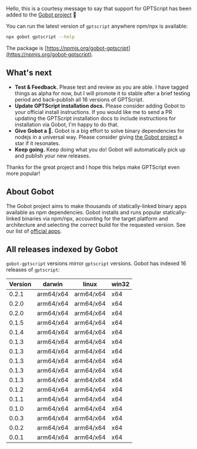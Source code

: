 Hello, this is a courtesy message to say that support for GPTScript has been added to the [Gobot project](https://www.npmjs.com/package/gobot) 🎸

You can run the latest version of `gptscript` anywhere npm/npx is available:

```bash
npx gobot gptscript --help
```

The package is [https://npmjs.org/gobot-gptscript](https://npmjs.org/gobot-gptscript).

## What's next

- **Test & Feedback.** Please test and review as you are able. I have tagged things as alpha for now, but I will promote it to stable after a brief testing period and back-publish all 16 versions of GPTScript.
- **Update GPTScript installation docs.** Please consider adding Gobot to your official install instructions. If you would like me to send a PR updating the GPTScript installation docs to include instructions for installation via Gobot, I'm happy to do that.
- **Give Gobot a 💫.** Gobot is a big effort to solve binary dependencies for nodejs in a universal way. Please consider giving [the Gobot project](https://github.com/benallfree/gobot) a star if it resonates.
- **Keep going.** Keep doing what you do! Gobot will automatically pick up and publish your new releases.

Thanks for the great project and I hope this helps make GPTScript even more popular!

## About Gobot

The Gobot project aims to make thousands of statically-linked binary apps available as npm dependencies. Gobot installs and runs popular statically-linked binaries via npm/npx, accounting for the target platform and architecture and selecting the correct build for the requested version. See our list of [official apps](https://www.npmjs.com/package/gobot#official-gobot-apps).

## All releases indexed by Gobot

`gobot-gptscript` versions mirror `gptscript` versions. Gobot has indexed 16 releases of `gptscript`:

| Version | darwin    | linux     | win32 |
| ------- | --------- | --------- | ----- |
| 0.2.1   | arm64/x64 | arm64/x64 | x64   |
| 0.2.0   | arm64/x64 | arm64/x64 | x64   |
| 0.2.0   | arm64/x64 | arm64/x64 | x64   |
| 0.1.5   | arm64/x64 | arm64/x64 | x64   |
| 0.1.4   | arm64/x64 | arm64/x64 | x64   |
| 0.1.3   | arm64/x64 | arm64/x64 | x64   |
| 0.1.3   | arm64/x64 | arm64/x64 | x64   |
| 0.1.3   | arm64/x64 | arm64/x64 | x64   |
| 0.1.3   | arm64/x64 | arm64/x64 | x64   |
| 0.1.3   | arm64/x64 | arm64/x64 | x64   |
| 0.1.2   | arm64/x64 | arm64/x64 | x64   |
| 0.1.1   | arm64/x64 | arm64/x64 | x64   |
| 0.1.0   | arm64/x64 | arm64/x64 | x64   |
| 0.0.3   | arm64/x64 | arm64/x64 | x64   |
| 0.0.2   | arm64/x64 | arm64/x64 | x64   |
| 0.0.1   | arm64/x64 | arm64/x64 | x64   |

